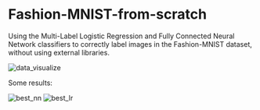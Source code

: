 # Fashion-MNIST-from-scratch
Using the Multi-Label Logistic Regression and Fully Connected Neural Network classifiers to correctly label images in the Fashion-MNIST dataset, without using external libraries. 

![data_visualize](https://user-images.githubusercontent.com/80195693/143677156-6526c793-1ab2-41bf-8f2e-426d68800593.png)

Some results:

![best_nn](https://user-images.githubusercontent.com/80195693/143677172-18a05fb3-b2f4-4893-a9b1-c6a06068fc49.png)
![best_lr](https://user-images.githubusercontent.com/80195693/143677173-2d70abee-73a8-42de-99af-03d07c6b2054.png)
